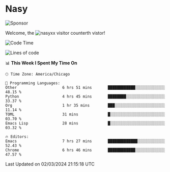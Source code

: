 # Nasy

<!--
<p align="center">
<img height="200" src="https://github-readme-stats.vercel.app/api?username=nasyxx&count_private=true&show_icons=true&theme=dracula&include_all_commits=true"/>
<img height="200" src="https://github-readme-stats.vercel.app/api/top-langs/?username=nasyxx&theme=dracula&hide=html,jupyter+notebook&count_private=true&show_icons=true"/>
</p>

  
----------------
-->

![Sponsor](https://img.shields.io/static/v1.svg?label=Sponsor&message=%E2%9D%A4&logo=GitHub&style=flat&color=pink)
 
Welcome, the ![nasyxx visitor counter](https://count.getloli.com/get/@nasyxx?theme=rule34)th vistor!
 
<!--START_SECTION:waka-->
![Code Time](http://img.shields.io/badge/Code%20Time-4%2C324%20hrs%2021%20mins-blue)

![Lines of code](https://img.shields.io/badge/From%20Hello%20World%20I%27ve%20Written-6.3%20million%20lines%20of%20code-blue)

📊 **This Week I Spent My Time On** 

```text
🕑︎ Time Zone: America/Chicago

💬 Programming Languages: 
Other                    6 hrs 51 mins       ████████████░░░░░░░░░░░░░   48.15 % 
Python                   4 hrs 45 mins       ████████░░░░░░░░░░░░░░░░░   33.37 % 
Org                      1 hr 35 mins        ███░░░░░░░░░░░░░░░░░░░░░░   11.14 % 
TOML                     31 mins             █░░░░░░░░░░░░░░░░░░░░░░░░   03.70 % 
Emacs Lisp               28 mins             █░░░░░░░░░░░░░░░░░░░░░░░░   03.32 % 

🔥 Editors: 
Emacs                    7 hrs 27 mins       █████████████░░░░░░░░░░░░   52.43 % 
Chrome                   6 hrs 46 mins       ████████████░░░░░░░░░░░░░   47.57 % 
```


 Last Updated on 02/03/2024 21:15:18 UTC
<!--END_SECTION:waka-->

<!-- ![visitors](https://visitor-badge.laobi.icu/badge?page_id=nasyxx.nasyxx) -->
